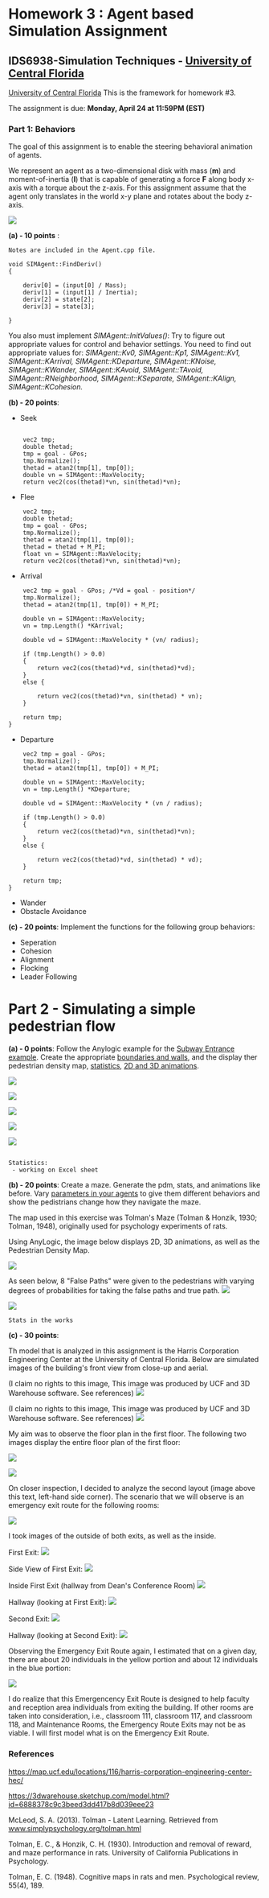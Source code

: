 # Homework 3 : Agent based Simulation Assignment 

## IDS6938-Simulation Techniques - [University of Central Florida](http://www.ist.ucf.edu/grad/)

[University of Central Florida](http://www.ist.ucf.edu/grad/)
This is the framework for homework #3. 

The assignment is due: **Monday, April  24 at 11:59PM (EST)**

### Part 1: Behaviors

The goal of this assignment is to enable the steering behavioral animation of agents.

We represent an agent as a two-dimensional disk with mass (**m**) and moment-of-inertia (**I**) that is capable of generating a force **F** along body x-axis with a torque about the z-axis. For this assignment assume that the agent only translates in the world x-y plane and rotates about the body z-axis.

![](images/behavior.png?raw=true)

**(a) - 10 points** :

~~~
Notes are included in the Agent.cpp file.

void SIMAgent::FindDeriv()
{
	
	deriv[0] = (input[0] / Mass);
	deriv[1] = (input[1] / Inertia); 
	deriv[2] = state[2]; 
	deriv[3] = state[3]; 

}

~~~

You also must implement *SIMAgent::InitValues()*: Try to figure out appropriate values for control and behavior settings. You need to find out appropriate values for: *SIMAgent::Kv0, SIMAgent::Kp1, SIMAgent::Kv1, SIMAgent::KArrival, SIMAgent::KDeparture,
SIMAgent::KNoise,	SIMAgent::KWander, SIMAgent::KAvoid, SIMAgent::TAvoid, SIMAgent::RNeighborhood, SIMAgent::KSeparate, SIMAgent::KAlign, SIMAgent::KCohesion.*


**(b) - 20 points**: 

* Seek
~~~

	vec2 tmp;
	double thetad;
	tmp = goal - GPos;
	tmp.Normalize(); 
	thetad = atan2(tmp[1], tmp[0]);
	double vn = SIMAgent::MaxVelocity; 
	return vec2(cos(thetad)*vn, sin(thetad)*vn);
~~~

* Flee
~~~
	vec2 tmp;
	double thetad;
	tmp = goal - GPos; 
	tmp.Normalize();	
	thetad = atan2(tmp[1], tmp[0]); 
	thetad = thetad + M_PI; 
	float vn = SIMAgent::MaxVelocity; 
	return vec2(cos(thetad)*vn, sin(thetad)*vn);
~~~

* Arrival
~~~
	vec2 tmp = goal - GPos; /*Vd = goal - position*/
	tmp.Normalize();
	thetad = atan2(tmp[1], tmp[0]) + M_PI; 

	double vn = SIMAgent::MaxVelocity;
	vn = tmp.Length() *KArrival;

	double vd = SIMAgent::MaxVelocity * (vn/ radius); 

	if (tmp.Length() > 0.0)
	{
		return vec2(cos(thetad)*vd, sin(thetad)*vd);
	}
	else {

		return vec2(cos(thetad)*vn, sin(thetad) * vn);
	}

	return tmp;
}
~~~

* Departure
~~~
	vec2 tmp = goal - GPos; 
	tmp.Normalize();
	thetad = atan2(tmp[1], tmp[0]) + M_PI; 

	double vn = SIMAgent::MaxVelocity;
	vn = tmp.Length() *KDeparture;

	double vd = SIMAgent::MaxVelocity * (vn / radius); 

	if (tmp.Length() > 0.0)
	{
		return vec2(cos(thetad)*vn, sin(thetad)*vn);
	}
	else {

		return vec2(cos(thetad)*vd, sin(thetad) * vd);
	}

	return tmp;
}
~~~

* Wander
* Obstacle Avoidance

**(c) - 20 points**: Implement the functions for the following group behaviors: 
* Seperation
* Cohesion 
* Alignment 
* Flocking
* Leader Following

# Part 2 - Simulating a simple pedestrian flow

**(a) - 0 points**: Follow the Anylogic example for the [Subway Entrance example](https://help.anylogic.com/index.jsp?topic=/com.xj.anylogic.help/html/_PL/tutorial/Subway_Entrance.html). Create the appropriate [boundaries and walls](https://help.anylogic.com/index.jsp?topic=/com.xj.anylogic.help/html/markup/Wall.html), and the display ther pedestrian density map, [statistics](https://help.anylogic.com/index.jsp?nav=/4_1_5), [2D and 3D animations](https://help.anylogic.com/index.jsp?topic=/com.xj.anylogic.help/html/_PL/reference/Animation.html).


![](images/Subway_pt1.JPG?raw=true)

![](images/Subway_Fares.JPG?raw=true)

![](images/Subway_Density.JPG?raw=true)

![](images/Subway_Vending.JPG?raw=true)

![](images/Subway_3D.JPG?raw=true)

~~~

Statistics:
 - working on Excel sheet
~~~

**(b) - 20 points**: Create a maze. Generate the pdm, stats, and animations like before. Vary [parameters in your agents](https://help.anylogic.com/index.jsp?topic=/com.xj.anylogic.help/html/_PL/reference/Attributes.html) to give them different behaviors and show the pedistrians change how they navigate the maze.


The map used in this exercise was Tolman's Maze (Tolman & Honzik, 1930; Tolman, 1948), originally used for psychology experiments of rats.  

Using AnyLogic, the image below displays 2D, 3D animations, as well as the Pedestrian Density Map. 

![](images/PDM_3D.JPG?raw=true)



As seen below, 8 "False Paths" were given to the pedestrians with varying degrees of probabilities for taking the false paths and true path. 
![](images/Output1.JPG?raw=true)

![](images/Output2.JPG?raw=true)

~~~
Stats in the works
~~~

**(c) - 30 points**: 

Th model that is analyzed in this assignment is the Harris Corporation Engineering Center at the University of Central Florida. Below are simulated images of the building's front view from close-up and aerial. 


(I claim no rights to this image, This image was produced by UCF and 3D Warehouse software. See references)
![](images/sim1.jpg?raw=true)

(I claim no rights to this image, This image was produced by UCF and 3D Warehouse software. See references)
![](images/sim2.jpg?raw=true)

My aim was to observe the floor plan in the first floor. The following two images display the entire floor plan of the first floor:

![](images/layout1.jpg?raw=true)

![](images/layout2.jpg?raw=true)

On closer inspection, I decided to analyze the second layout (image above this text, left-hand side corner). The scenario that we will observe is an emergency exit route for the following rooms:

  ![](images/primarylayout.jpg?raw=true)

I took images of the outside of both exits, as well as the inside.


First Exit:
![](images/scenario1prim.jpg?raw=true)


Side View of First Exit:
![](images/scenario2.jpg?raw=true)

Inside First Exit (hallway from Dean's Conference Room)
![](images/scenario4.jpg?raw=true)

Hallway (looking at First Exit):
![](images/scenario6.jpg?raw=true)

Second Exit:
![](images/scenario3.jpg?raw=true)

Hallway (looking at Second Exit):
![](images/scenario5.jpg?raw=true)

Observing the Emergency Exit Route again, I estimated that on a given day, there are about 20 individuals in the yellow portion and about 12 individuals in the blue portion:

![](images/primarylayout.jpg?raw=true)

I do realize that this Emergencency Exit Route is designed to help faculty and reception area individuals from exiting the building. If other rooms are taken into consideration, i.e., classroom 111, classroom 117, and classroom 118, and Maintenance Rooms, the Emergency Route Exits may not be as viable. I will first model what is on the Emergency Exit Route. 




### References

https://map.ucf.edu/locations/116/harris-corporation-engineering-center-hec/

https://3dwarehouse.sketchup.com/model.html?id=6888378c9c3beed3dd417b8d039eee23

McLeod, S. A. (2013). Tolman - Latent Learning. Retrieved from www.simplypsychology.org/tolman.html

Tolman, E. C., & Honzik, C. H. (1930). Introduction and removal of reward, and maze performance in rats. University of California Publications in Psychology.

Tolman, E. C. (1948). Cognitive maps in rats and men. Psychological review, 55(4), 189.
